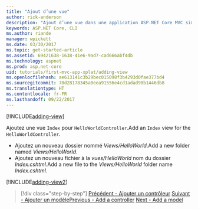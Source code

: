 ```yaml
---
title: "Ajout d’une vue"
author: rick-anderson
description: "Ajout d’une vue dans une application ASP.NET Core MVC simple"
keywords: ASP.NET Core, CLI
ms.author: riande
manager: wpickett
ms.date: 03/30/2017
ms.topic: get-started-article
ms.assetid: 69421638-1638-41e6-9ad7-cad666abf4db
ms.technology: aspnet
ms.prod: asp.net-core
uid: tutorials/first-mvc-app-xplat/adding-view
ms.openlocfilehash: ae613141c3b29bec015098f3b4293d0fae377bd4
ms.sourcegitcommit: 78d28178345a0eea91556e4cd1adad98b1446db8
ms.translationtype: HT
ms.contentlocale: fr-FR
ms.lasthandoff: 09/22/2017
---
```

[!INCLUDE[adding-view](../../includes/mvc-intro/adding_view1.md)]

<span data-ttu-id="9ed81-104">Ajoutez une vue `Index` pour `HelloWorldController`.</span><span class="sxs-lookup"><span data-stu-id="9ed81-104">Add an `Index` view for the `HelloWorldController`.</span></span>

* <span data-ttu-id="9ed81-105">Ajoutez un nouveau dossier nommé *Views/HelloWorld*.</span><span class="sxs-lookup"><span data-stu-id="9ed81-105">Add a new folder named *Views/HelloWorld*.</span></span>
* <span data-ttu-id="9ed81-106">Ajoutez un nouveau fichier à la *vues/HelloWorld* nom du dossier *Index.cshtml*.</span><span class="sxs-lookup"><span data-stu-id="9ed81-106">Add a new file to the *Views/HelloWorld* folder name *Index.cshtml*.</span></span>

[!INCLUDE[adding-view2](../../includes/mvc-intro/adding_view2.md)]

>[!div class="step-by-step"]
<span data-ttu-id="9ed81-107">[Précédent - Ajouter un contrôleur](adding-controller.md)
[Suivant - Ajouter un modèle](adding-model.md)</span><span class="sxs-lookup"><span data-stu-id="9ed81-107">[Previous - Add a controller](adding-controller.md)
[Next - Add a model](adding-model.md)</span></span>
